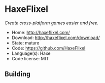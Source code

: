 # HaxeFlixel

_Create cross-platform games easier and free._

- Home: http://haxeflixel.com/
- Download: http://haxeflixel.com/download/
- State: mature
- Code: https://github.com/HaxeFlixel
- Language(s): Haxe
- Code license: MIT

## Building


